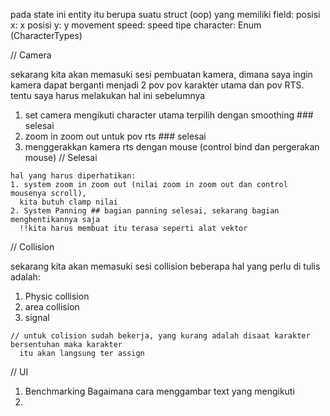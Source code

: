 pada state ini entity itu berupa suatu struct (oop) yang memiliki field:
  posisi x: x
  posisi y: y
  movement speed: speed
  tipe character: Enum (CharacterTypes)



// Camera

  sekarang kita akan memasuki sesi pembuatan kamera, dimana saya ingin kamera dapat berganti menjadi 2 pov
  pov karakter utama dan pov RTS. tentu saya harus melakukan hal ini sebelumnya

  1. set camera mengikuti character utama terpilih dengan smoothing ### selesai
  2. zoom in zoom out untuk pov rts ### selesai
  3. menggerakkan kamera rts dengan mouse (control bind dan pergerakan mouse) // Selesai

    hal yang harus diperhatikan: 
    1. system zoom in zoom out (nilai zoom in zoom out dan control mousenya scroll),
      kita butuh clamp nilai
    2. System Panning ## bagian panning selesai, sekarang bagian menghentikannya saja
      !!kita harus membuat itu terasa seperti alat vektor
// Collision

  sekarang kita akan memasuki sesi collision
  beberapa hal yang perlu di tulis adalah:

  1. Physic collision
  2. area collision
  3. signal

    // untuk colision sudah bekerja, yang kurang adalah disaat karakter bersentuhan maka karakter
      itu akan langsung ter assign

  // UI

  1. Benchmarking
    Bagaimana cara menggambar text yang mengikuti
  2. 
